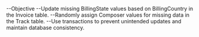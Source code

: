 --Objective
--Update missing BillingState values based on BillingCountry in the Invoice table.
--Randomly assign Composer values for missing data in the Track table.
--Use transactions to prevent unintended updates and maintain database consistency.
